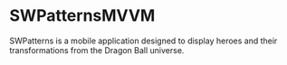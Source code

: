 # SWPatternsMVVM
 SWPatterns is a mobile application designed to display heroes and their transformations from the Dragon Ball universe.
